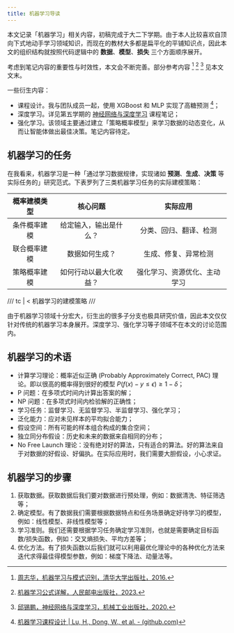 ```yaml
---
title: 机器学习导读
---
```


本文记录「机器学习」相关内容，初稿完成于大二下学期。由于本人比较喜欢自顶向下式地动手学习领域知识，而现在的教材大多都是扁平化的平铺知识点，因此本文的组织结构就按照代码逻辑中的 **数据**、**模型**、**损失** 三个方面顺序展开。

考虑到笔记内容的重要性与时效性，本文会不断完善。部分参考内容 [^西瓜书] [^南瓜书] [^nndl] 见本文文末。

[^西瓜书]: [周志华，机器学习与模式识别，清华大学出版社，2016.](https://github.com/jingyuexing/Ebook/blob/master/Machine_Learning/机器学习_周志华.pdf)
[^南瓜书]: [机器学习公式详解，人民邮电出版社，2023.](https://github.com/datawhalechina/pumpkin-book)
[^nndl]: [邱锡鹏，神经网络与深度学习，机械工业出版社，2020.](https://nndl.github.io/)

一些衍生内容：

- 课程设计。我与团队成员一起，使用 XGBoost 和 MLP 实现了高糖预测 [^课设]；
- 深度学习。详见第五学期的 [神经网络与深度学习](../deep-learning/index.md) 课程笔记；
- 强化学习。该领域主要通过建立「策略概率模型」来学习数据的动态变化，从而让智能体做出最佳决策。笔记内容待定。

[^课设]: [机器学习课程设计 | Lu, H., Dong, W., et al. - (github.com)](https://github.com/Mr-LUHAOYU/MachineLearningClassDesign)

## 机器学习的任务

在我看来，机器学习是一种「通过学习数据规律，实现诸如 **预测**、**生成**、**决策** 等实际任务的」研究范式。下表罗列了三类机器学习任务的实际建模策略：

| 概率建模类型 |        核心问题        |           实际应用           |
| :----------: | :--------------------: | :--------------------------: |
| 条件概率建模 | 给定输入，输出是什么？ |    分类、回归、翻译、检测    |
| 联合概率建模 |     数据如何生成？     |     生成、修复、异常检测     |
| 策略概率建模 | 如何行动以最大化收益？ | 强化学习、资源优化、主动学习 |

/// tc | <
机器学习的建模策略
///

由于机器学习领域十分宏大，衍生出的很多子分支也极具研究价值，因此本文仅仅针对传统的机器学习本身展开。深度学习、强化学习等子领域不在本文的讨论范围内。

## 机器学习的术语

- 计算学习理论：概率近似正确 (Probably Approximately Correct, PAC) 理论。即以很高的概率得到很好的模型 $P(f(x)- y \le \epsilon) \ge 1 - \delta$；
- P 问题：在多项式时间内计算出答案的解；
- NP 问题：在多项式时间内检验解的正确性；
- 学习任务：监督学习、无监督学习、半监督学习、强化学习；
- 泛化能力：应对未见样本的平均拟合能力；
- 假设空间：所有可能的样本组合构成的集合空间；
- 独立同分布假设：历史和未来的数据来自相同的分布；
- No Free Launch 理论：没有绝对好的算法，只有适合的算法。好的算法来自于对数据的好假设、好偏执。在实际应用时，我们需要大胆假设，小心求证。

## 机器学习的步骤

1. 获取数据。获取数据后我们要对数据进行预处理，例如：数据清洗、特征筛选等；
2. 确定模型。有了数据我们需要根据数据特点和任务场景确定好待学习的模型，例如：线性模型、非线性模型等；
3. 学习准则。我们还需要根据学习任务确定学习准则，也就是需要确定目标函数/损失函数，例如：交叉熵损失、平均方差等；
4. 优化方法。有了损失函数以后我们就可以利用最优化理论中的各种优化方法来迭代求得最佳得模型参数，例如：梯度下降法、动量法等。
